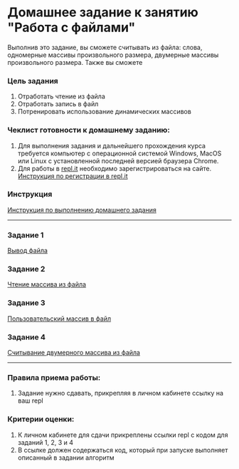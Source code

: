 # Домашнее задание к занятию "Работа с файлами"

Выполнив это задание, вы сможете считывать из файла: слова, одномерные массивы произвольного размера, двумерные массивы произвольного размера. Также вы сможете 

### Цель задания

1. Отработать чтение из файла
2. Отработать запись в файл
3. Потренировать использование динамических массивов

### Чеклист готовности к домашнему заданию:

1. Для выполнения задания и дальнейшего прохождения курса требуется компьютер с операционной системой Windows, MacOS или Linux с установленной последней версией браузера Chrome.
2. Для работы в [repl.it](https://repl.it/) необходимо зарегистрироваться на сайте. [Инструкция по регистрации в repl.it](https://github.com/netology-code/cpps-homeworks/tree/main/common/replit)

### Инструкция

[Инструкция по выполнению домашнего задания](https://github.com/netology-code/cpps-homeworks/blob/main/common/readme.md)

------

### Задание 1

[Вывод файла](01)

### Задание 2

[Чтение массива из файла](02)

### Задание 3

[Пользовательский массив в файл](03)

### Задание 4

[Считывание двумерного массива из файла](04)

------

### Правила приема работы:

1. Задание нужно сдавать, прикрепляя в личном кабинете ссылку на ваш repl

### Критерии оценки:

1. К личном кабинете для сдачи прикреплены ссылки repl с кодом для заданий 1, 2, 3 и 4
2. В ссылке должен содержаться код, который при запуске выполняет описанный в задании алгоритм


